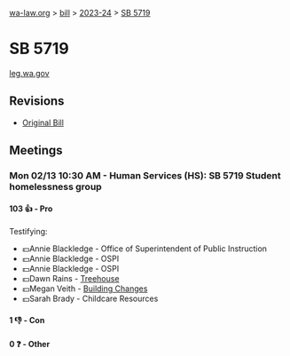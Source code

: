 [wa-law.org](/) > [bill](/bill/) > [2023-24](/bill/2023-24/) > [SB 5719](/bill/2023-24/sb/5719/)

# SB 5719
[leg.wa.gov](https://app.leg.wa.gov/billsummary?BillNumber=5719&Year=2023&Initiative=false)

## Revisions
* [Original Bill](1/)

## Meetings
### Mon 02/13 10:30 AM - Human Services (HS): SB 5719 Student homelessness group
#### 103 👍 - Pro
Testifying:
* 💵Annie Blackledge - Office of Superintendent of Public Instruction
* 💵Annie Blackledge - OSPI
* 💵Annie Blackledge - OSPI
* 💵Dawn Rains - [Treehouse](/org/treehouse/)
* 💵Megan Veith - [Building Changes](/org/building_changes/)
* 💵Sarah Brady - Childcare Resources

#### 1 👎 - Con

#### 0 ❓ - Other
